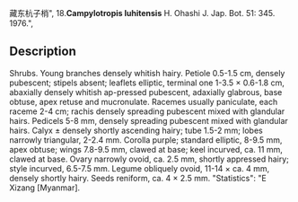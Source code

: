 藏东杭子梢",
18.**Campylotropis luhitensis** H. Ohashi J. Jap. Bot. 51: 345. 1976.",

## Description
Shrubs. Young branches densely whitish hairy. Petiole 0.5-1.5 cm, densely pubescent; stipels absent; leaflets elliptic, terminal one 1-3.5 × 0.6-1.8 cm, abaxially densely whitish ap-pressed pubescent, adaxially glabrous, base obtuse, apex retuse and mucronulate. Racemes usually paniculate, each raceme 2-4 cm; rachis densely spreading pubescent mixed with glandular hairs. Pedicels 5-8 mm, densely spreading pubescent mixed with glandular hairs. Calyx ± densely shortly ascending hairy; tube 1.5-2 mm; lobes narrowly triangular, 2-2.4 mm. Corolla purple; standard elliptic, 8-9.5 mm, apex obtuse; wings 7.8-9.5 mm, clawed at base; keel incurved, ca. 11 mm, clawed at base. Ovary narrowly ovoid, ca. 2.5 mm, shortly appressed hairy; style incurved, 6.5-7.5 mm. Legume obliquely ovoid, 11-14 × ca. 4 mm, densely shortly hairy. Seeds reniform, ca. 4 × 2.5 mm.
  "Statistics": "E Xizang [Myanmar].
